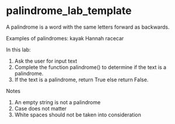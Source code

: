 # palindrome_lab_template

A palindrome is a word with the same letters forward as backwards. 

Examples of palindromes:
kayak
Hannah
racecar

In this lab:
1. Ask the user for input text
2. Complete the function palindrome() to determine if the text is a palindrome.
3. If the text is a palindrome, return True else return False.

Notes
1. An empty string is not a palindrome
2. Case does not matter
3. White spaces should not be taken into consideration


